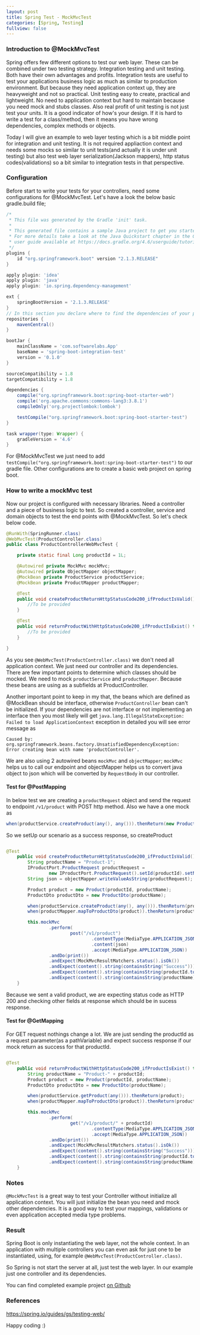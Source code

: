 ```yaml
---
layout: post
title: Spring Test - MockMvcTest  
categories: [Spring, Testing]
fullview: false
---
```


### Introduction to @MockMvcTest

Spring offers few different options to test our web layer. These can be combined under two testing strategy. Integration testing 
and unit testing. Both have their own advantages and profits. Integration tests are useful to test your applications business logic
as much as similar to production environment. But because they need application context up, they are heavyweight and not so practical.
Unit testing easy to create, practical and lightweight. No need to application context but hard to maintain because you need mock and
stubs classes. Also real profit of unit testing is not just test your units. It is a good indicator of how's your design. If it is hard
to write a test for a class/method, then it means you have wrong dependencies, complex methods or objects.

Today I will give an example to web layer testing which is a bit middle point for integration and unit testing. It is not required appliaction 
context and needs some mocks so similar to unit tests(and actually it is under unit testing) but also test web layer serialization(Jackson mappers),
http status codes(validations) so a bit similar to integration tests in that perspective.    

### Configuration

Before start to write your tests for your controllers, need some configurations for  @MockMvcTest. Let's have a look the below basic gradle.build
file;

```gradle 
/*
 * This file was generated by the Gradle 'init' task.
 *
 * This generated file contains a sample Java project to get you started.
 * For more details take a look at the Java Quickstart chapter in the Gradle
 * user guide available at https://docs.gradle.org/4.6/userguide/tutorial_java_projects.html
 */
plugins {
    id "org.springframework.boot" version "2.1.3.RELEASE"
}

apply plugin: 'idea'
apply plugin: 'java'
apply plugin: 'io.spring.dependency-management'

ext {
    springBootVersion = '2.1.3.RELEASE'
}
// In this section you declare where to find the dependencies of your project
repositories {
    mavenCentral()
}

bootJar {
    mainClassName = 'com.softwarelabs.App'
    baseName = 'spring-boot-integration-test'
    version = '0.1.0'
}

sourceCompatibility = 1.8
targetCompatibility = 1.8

dependencies {
    compile("org.springframework.boot:spring-boot-starter-web")
    compile('org.apache.commons:commons-lang3:3.8.1')
    compileOnly('org.projectlombok:lombok')

    testCompile("org.springframework.boot:spring-boot-starter-test")
}

task wrapper(type: Wrapper) {
    gradleVersion = '4.6'
}
```
For @MockMvcTest we just need to add ```testCompile("org.springframework.boot:spring-boot-starter-test")``` to our gradle file. Other configurations are to create a basic web
project on spring boot. 

### How to write a mockMvc test

Now our project is configured with necessary libraries. Need a controller and a piece of business logic to test. So created a controller, service and domain objects to test the end points
with @MockMvcTest. So let's check below code.

```java
@RunWith(SpringRunner.class)
@WebMvcTest(ProductController.class)
public class ProductControllerWebMvcTest {

	private static final Long productId = 1L;

	@Autowired private MockMvc mockMvc;
	@Autowired private ObjectMapper objectMapper;
	@MockBean private ProductService productService;
	@MockBean private ProductMapper productMapper;

	@Test
	public void createProductReturnHttpStatusCode200_ifProductIsValid() throws Exception {
		//To be provided
	}

	@Test
	public void returnProductWithHttpStatusCode200_ifProductIsExist() throws Exception {
		//To be provided
	}

}

```  

As you see ```@WebMvcTest(ProductController.class)``` we don't need all application context. We just need our controller and its dependencies.
There are few important points to determine which classes should be mocked. We need to mock ```productService``` 
and ```productMapper```. Because these beans are using as a subfields at ProductController. 

Another important point to keep in my that, the beans which are defined as @MockBean should be interface, otherwise ```ProductController``` bean
can't be initialized. If your dependencies are not interface or not implementing an interface then you most likely will get ```java.lang.IllegalStateException: Failed to load ApplicationContext```
exception in detailed you will see error message as 

```Caused by: org.springframework.beans.factory.UnsatisfiedDependencyException: Error creating bean with name 'productController'.```

We are also using 2 autowired beans ```mockMvc``` and ```objectMapper```; ```mockMvc``` helps us to call our endpoint and objectMapper
helps us to convert java object to json which will be converted by ```RequestBody``` in our controller.

#### Test for @PostMapping

In below test we are creating a ```productRequest``` object and send the request to endpoint ```/v1/product``` with POST http method.
Also we have a one mock as  

```java
when(productService.createProduct(any(), any())).thenReturn(new Product());
```

So we setUp our scenario as a success response, so createProduct

```java

@Test
	public void createProductReturnHttpStatusCode200_ifProductIsValid() throws Exception {
		String productName = "Product-1";
		IProductPort.ProductRequest productRequest =
				new IProductPort.ProductRequest().setId(productId).setName(productName);
		String json = objectMapper.writeValueAsString(productRequest);

		Product product = new Product(productId, productName);
		ProductDto productDto = new ProductDto(productName);

		when(productService.createProduct(any(), any())).thenReturn(product);
		when(productMapper.mapToProductDto(product)).thenReturn(productDto);

		this.mockMvc
				.perform(
						post("/v1/product")
								.contentType(MediaType.APPLICATION_JSON)
								.content(json)
								.accept(MediaType.APPLICATION_JSON))
				.andDo(print())
				.andExpect(MockMvcResultMatchers.status().isOk())
				.andExpect(content().string(containsString("Success")))
				.andExpect(content().string(containsString(productId.toString())))
				.andExpect(content().string(containsString(productName)));
	}

```

Because we sent a valid product, we are expecting status code as HTTP 200 and checking other fields at response which should be in 
sucess response. 

#### Test for @GetMapping

For GET request nothings change a lot. We are just sending the productId as a request parameter(as a pathVariable) and expect
success response if our mock return as success for that productId. 

```java

@Test
	public void returnProductWithHttpStatusCode200_ifProductIsExist() throws Exception {
		String productName = "Product-" + productId;
		Product product = new Product(productId, productName);
		ProductDto productDto = new ProductDto(productName);

		when(productService.getProduct(any())).thenReturn(product);
		when(productMapper.mapToProductDto(product)).thenReturn(productDto);

		this.mockMvc
				.perform(
						get("/v1/product/" + productId)
								.contentType(MediaType.APPLICATION_JSON)
								.accept(MediaType.APPLICATION_JSON))
				.andDo(print())
				.andExpect(MockMvcResultMatchers.status().isOk())
				.andExpect(content().string(containsString("Success")))
				.andExpect(content().string(containsString(productId.toString())))
				.andExpect(content().string(containsString(productName)));
	}

```

### Notes

```@MockMvcTest``` is a great way to test your Controller without initialize all application context. You will just initialize the bean you need 
and mock other dependencies. It is a good way to test your mappings, validations or even application accepted media type problems.  

### Result

Spring Boot is only instantiating the web layer, not the whole context. In an application with multiple controllers you can even ask for just one to be instantiated, 
using, for example ```@WebMvcTest(ProductController.class)```.

So Spring is not start the server at all, just test the web layer. In our example just one controller and its dependencies.

You can find completed example project [on Github](https://github.com/muzir/softwareLabs/tree/master/spring-boot-integration-test)


### References

https://spring.io/guides/gs/testing-web/

Happy coding :) 
